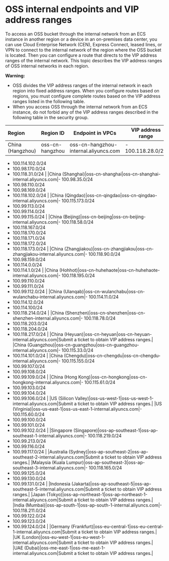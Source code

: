 # OSS internal endpoints and VIP address ranges

To access an OSS bucket through the internal network from an ECS instance in another region or a device in an on-premises data center, you can use Cloud Enterprise Network \(CEN\), Express Connect, leased lines, or VPN to connect to the internal network of the region where the OSS bucket is located. Then you can configure a route that directs to the VIP address ranges of the internal network. This topic describes the VIP address ranges of OSS internal networks in each region.

**Warning:**

-   OSS divides the VIP address ranges of the internal network in each region into fixed address ranges. When you configure routes based on regions, you must configure complete routes based on the VIP address ranges listed in the following table.
-   When you access OSS through the internal network from an ECS instance, do not forbid any of the VIP address ranges described in the following table in the security group.

|Region|Region ID|Endpoint in VPCs|VIP address range|
|:-----|:--------|----------------|-----------------|
|China \(Hangzhou\)|oss-cn-hangzhou|oss-cn-hangzhou-internal.aliyuncs.com|-   100.118.28.0/24
-   100.114.102.0/24
-   100.98.170.0/24
-   100.118.31.0/24 |
|China \(Shanghai\)|oss-cn-shanghai|oss-cn-shanghai-internal.aliyuncs.com|-   100.98.35.0/24
-   100.98.110.0/24
-   100.98.169.0/24
-   100.118.102.0/24 |
|China \(Qingdao\)|oss-cn-qingdao|oss-cn-qingdao-internal.aliyuncs.com|-   100.115.173.0/24
-   100.99.113.0/24
-   100.99.114.0/24
-   100.99.115.0/24 |
|China \(Beijing\)|oss-cn-beijing|oss-cn-beijing-internal.aliyuncs.com|-   100.118.58.0/24
-   100.118.167.0/24
-   100.118.170.0/24
-   100.118.171.0/24
-   100.118.172.0/24
-   100.118.173.0/24 |
|China \(Zhangjiakou\)|oss-cn-zhangjiakou|oss-cn-zhangjiakou-internal.aliyuncs.com|-   100.118.90.0/24
-   100.98.159.0/24
-   100.114.0.0/24
-   100.114.1.0/24 |
|China \(Hohhot\)|oss-cn-huhehaote|oss-cn-huhehaote-internal.aliyuncs.com|-   100.118.195.0/24
-   100.99.110.0/24
-   100.99.111.0/24
-   100.99.112.0/24 |
|China \(Ulanqab\)|oss-cn-wulanchabu|oss-cn-wulanchabu-internal.aliyuncs.com|-   100.114.11.0/24
-   100.114.12.0/24
-   100.114.100/24
-   100.118.214.0/24 |
|China \(Shenzhen\)|oss-cn-shenzhen|oss-cn-shenzhen-internal.aliyuncs.com|-   100.118.78.0/24
-   100.118.203.0/24
-   100.118.204.0/24
-   100.118.217.0/24 |
|China \(Heyuan\)|oss-cn-heyuan|oss-cn-heyuan-internal.aliyuncs.com|Submit a ticket to obtain VIP address ranges.|
|China \(Guangzhou\)|oss-cn-guangzhou|oss-cn-guangzhou-internal.aliyuncs.com|-   100.115.33.0/24
-   100.114.101.0/24 |
|China \(Chengdu\)|oss-cn-chengdu|oss-cn-chengdu-internal.aliyuncs.com|-   100.115.155.0/24
-   100.99.107.0/24
-   100.99.108.0/24
-   100.99.109.0/24 |
|China \(Hong Kong\)|oss-cn-hongkong|oss-cn-hongkong-internal.aliyuncs.com|-   100.115.61.0/24
-   100.99.103.0/24
-   100.99.104.0/24
-   100.99.106.0/24 |
|US \(Silicon Valley\)|oss-us-west-1|oss-us-west-1-internal.aliyuncs.com|Submit a ticket to obtain VIP address ranges.|
|US \(Virginia\)|oss-us-east-1|oss-us-east-1-internal.aliyuncs.com|-   100.115.60.0/24
-   100.99.100.0/24
-   100.99.101.0/24
-   100.99.102.0/24 |
|Singapore \(Singapore\)|oss-ap-southeast-1|oss-ap-southeast-1-internal.aliyuncs.com|-   100.118.219.0/24
-   100.99.213.0/24
-   100.99.116.0/24
-   100.99.117.0/24 |
|Australia \(Sydney\)|oss-ap-southeast-2|oss-ap-southeast-2-internal.aliyuncs.com|Submit a ticket to obtain VIP address ranges.|
|Malaysia \(Kuala Lumpur\)|oss-ap-southeast-3|oss-ap-southeast-3-internal.aliyuncs.com|-   100.118.165.0/24
-   100.99.125.0/24
-   100.99.130.0/24
-   100.99.131.0/24 |
|Indonesia \(Jakarta\)|oss-ap-southeast-5|oss-ap-southeast-5-internal.aliyuncs.com|Submit a ticket to obtain VIP address ranges.|
|Japan \(Tokyo\)|oss-ap-northeast-1|oss-ap-northeast-1-internal.aliyuncs.com|Submit a ticket to obtain VIP address ranges.|
|India \(Mumbai\)|oss-ap-south-1|oss-ap-south-1-internal.aliyuncs.com|-   100.118.211.0/24
-   100.99.122.0/24
-   100.99.123.0/24
-   100.99.124.0/24 |
|Germany \(Frankfurt\)|oss-eu-central-1|oss-eu-central-1-internal.aliyuncs.com|Submit a ticket to obtain VIP address ranges.|
|UK \(London\)|oss-eu-west-1|oss-eu-west-1-internal.aliyuncs.com|Submit a ticket to obtain VIP address ranges.|
|UAE \(Dubai\)|oss-me-east-1|oss-me-east-1-internal.aliyuncs.com|Submit a ticket to obtain VIP address ranges.|

